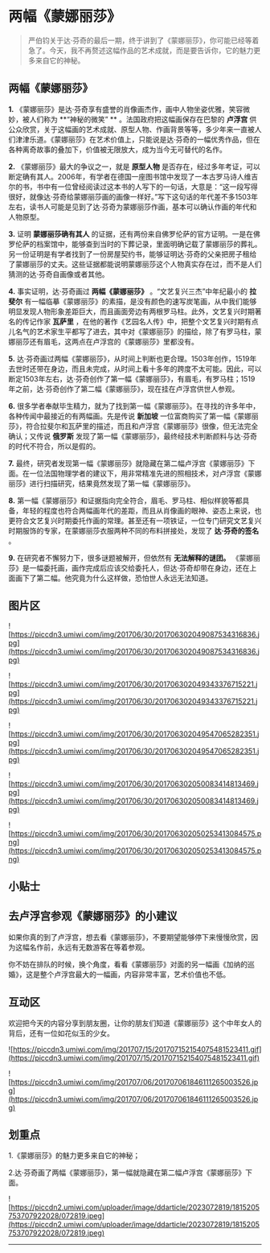 # 两幅《蒙娜丽莎》

> 严伯钧关于达·芬奇的最后一期，终于讲到了《蒙娜丽莎》，你可能已经等着急了。今天，我不再赘述这幅作品的艺术成就，而是要告诉你，它的魅力更多来自它的神秘。

## 两幅《蒙娜丽莎》

 **1.** 《蒙娜丽莎》是达·芬奇享有盛誉的肖像画杰作，画中人物坐姿优雅，笑容微妙，被人们称为 **“神秘的微笑” ** 。法国政府把这幅画保存在巴黎的 **卢浮宫** 供公众欣赏，关于这幅画的艺术成就、原型人物、作画背景等等，多少年来一直被人们津津乐道。《蒙娜丽莎》在艺术价值上，只能说是达·芬奇的一幅优秀作品，但在各种离奇故事的叠加下，价值被无限放大，成为当今无可替代的名作。

 **2.** 《蒙娜丽莎》最大的争议之一，就是 **原型人物** 是否存在，经过多年考证，可以断定确有其人。2006年，有学者在德国一座图书馆中发现了一本古罗马诗人维吉尔的书，书中有一位曾经阅读过这本书的人写下的一句话，大意是：“这一段写得很好，就像达·芬奇给蒙娜丽莎画的画像一样好。”写下这句话的年代差不多1503年左右，读书人可能是见到了达·芬奇为蒙娜丽莎作画，基本可以确认作画的年代和人物原型。

 **3.** 证明 **蒙娜丽莎确有其人** 的证据，还有两份来自佛罗伦萨的官方证明。一是在佛罗伦萨的档案馆中，能够查到当时的下葬记录，里面明确记载了蒙娜丽莎的葬礼。另一份证明是有学者找到了一份房屋契约书，能够证明达·芬奇的父亲把房子租给了蒙娜丽莎的丈夫。这些证据都能说明蒙娜丽莎这个人物真实存在过，而不是人们猜测的达·芬奇自画像或者其他。

 **4.** 事实证明，达·芬奇画过 **两幅《蒙娜丽莎》** 。“文艺复兴三杰”中年纪最小的 **拉斐尔** 有一幅临摹《蒙娜丽莎》的素描，是没有颜色的速写炭笔画，从中我们能够明显发现人物形象差距巨大，而且画面旁边有两根罗马柱。此外，文艺复兴时期著名的传记作家 **瓦萨里** ，在他的著作《艺园名人传》中，把整个文艺复兴时期有点儿名气的艺术家生平都写了进去，其中对《蒙娜丽莎》的描绘，除了有罗马柱，蒙娜丽莎还有眉毛，这两点在卢浮宫的《蒙娜丽莎》里都没有。

 **5.** 达·芬奇画过两幅《蒙娜丽莎》，从时间上判断也更合理。1503年创作，1519年去世时还带在身边，而且未完成，从时间上看十多年的跨度不太可能。因此，可以断定1503年左右，达·芬奇创作了第一幅《蒙娜丽莎》，有眉毛，有罗马柱；1519年之前，达·芬奇创作了第二幅《蒙娜丽莎》，现在挂在卢浮宫供世人参观。

 **6.** 很多学者奉献毕生精力，就为了找到第一幅《蒙娜丽莎》。在寻找的许多年中，各种传闻中最接近的有两幅画。先是传说 **新加坡** 一位富商购买了第一幅《蒙娜丽莎》，符合拉斐尔和瓦萨里的描述，而且和卢浮宫《蒙娜丽莎》很像，但无法完全确认；又传说 **俄罗斯** 发现了第一幅《蒙娜丽莎》，最终经技术判断颜料与达·芬奇的时代不符合，所以是假的。

 **7.** 最终，研究者发现第一幅《蒙娜丽莎》就隐藏在第二幅卢浮宫《蒙娜丽莎》下面。在一位法国物理学者的建议下，用非常精准先进的照相技术，对卢浮宫《蒙娜丽莎》进行扫描研究，结果竟然发现了第一幅《蒙娜丽莎》。

 **8.** 第一幅《蒙娜丽莎》和证据指向完全符合，眉毛、罗马柱、相似样貌等都具备，年轻的程度也符合两幅画年代的差距，而且从肖像画的眼神、姿态上来说，也更符合文艺复兴时期委托作画的常理。甚至还有一项铁证，一位专门研究文艺复兴时期服饰的专家，在蒙娜丽莎衣服两种不同的布料拼接处，发现了 **达·芬奇的签名** 。

 **9.** 在研究者不懈努力下，很多谜题被解开，但依然有 **无法解释的谜团。** 《蒙娜丽莎》是一幅委托画，画作完成后应该交给委托人，但达·芬奇却带在身边，还在上面画下了第二幅。他究竟为什么这样做，恐怕世人永远无法知道。

## 图片区

![https://piccdn3.umiwi.com/img/201706/30/201706302049087534316836.jpg](https://piccdn3.umiwi.com/img/201706/30/201706302049087534316836.jpg)

![https://piccdn3.umiwi.com/img/201706/30/201706302049343376715221.jpg](https://piccdn3.umiwi.com/img/201706/30/201706302049343376715221.jpg)

![https://piccdn3.umiwi.com/img/201706/30/201706302049547065282351.jpg](https://piccdn3.umiwi.com/img/201706/30/201706302049547065282351.jpg)

![https://piccdn3.umiwi.com/img/201706/30/201706302050083414813469.jpg](https://piccdn3.umiwi.com/img/201706/30/201706302050083414813469.jpg)

![https://piccdn3.umiwi.com/img/201706/30/201706302050253413084575.png](https://piccdn3.umiwi.com/img/201706/30/201706302050253413084575.png)

## 小贴士

## 去卢浮宫参观《蒙娜丽莎》的小建议

如果你真的到了卢浮宫，想去看《蒙娜丽莎》，不要期望能够停下来慢慢欣赏，因为这幅名作前，永远有无数游客在等着参观。

你不妨在排队的时候，换个角度，看看《蒙娜丽莎》对面的另一幅画《加纳的巡婚》，这是整个卢浮宫最大的一幅画，内容非常丰富，艺术价值也不低。

## 互动区

欢迎把今天的内容分享到朋友圈，让你的朋友们知道《蒙娜丽莎》这个中年女人的背后，还有一位如花似玉的少女。

![https://piccdn3.umiwi.com/img/201707/15/201707152154075481523411.gif](https://piccdn3.umiwi.com/img/201707/15/201707152154075481523411.gif)

![https://piccdn3.umiwi.com/img/201707/06/201707061846111265003526.jpg](https://piccdn3.umiwi.com/img/201707/06/201707061846111265003526.jpg)

## 划重点

1.《蒙娜丽莎》的魅力更多来自它的神秘；

2.达·芬奇画了两幅《蒙娜丽莎》，第一幅就隐藏在第二幅卢浮宫《蒙娜丽莎》下面。

![https://piccdn2.umiwi.com/uploader/image/ddarticle/2023072819/1815205753707922028/072819.jpeg](https://piccdn2.umiwi.com/uploader/image/ddarticle/2023072819/1815205753707922028/072819.jpeg)

---
